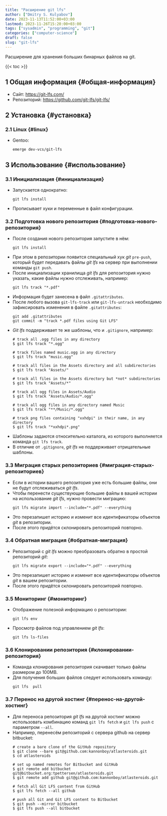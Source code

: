 ```yaml
---
title: "Расширение git lfs"
author: ["Dmitry S. Kulyabov"]
date: 2023-11-13T11:52:00+03:00
lastmod: 2023-11-26T15:20:00+03:00
tags: ["sysadmin", "programming", "git"]
categories: ["computer-science"]
draft: false
slug: "git-lfs"
---
```


Расширение для хранения больших бинарных файлов на git.

<!--more-->

{{< toc >}}


## <span class="section-num">1</span> Общая информация {#общая-информация}

-   Сайт: <https://git-lfs.com/>
-   Репозиторий: <https://github.com/git-lfs/git-lfs/>


## <span class="section-num">2</span> Установка {#установка}


### <span class="section-num">2.1</span> Linux {#linux}

-   Gentoo:
    ```shell
    emerge dev-vcs/git-lfs
    ```


## <span class="section-num">3</span> Использование {#использование}


### <span class="section-num">3.1</span> Инициализация {#инициализация}

-   Запускается однократно:
    ```shell
    git lfs install
    ```
-   Прописывает хуки и переменные в файл конфигурации.


### <span class="section-num">3.2</span> Подготовка нового репозитория {#подготовка-нового-репозитория}

-   После создания нового репозитория запустите в нём:
    ```shell
    git lfs install
    ```
-   При этом в репозитории появится специальный хук _git_ `pre-push`, который будет передавать файлы _git lfs_ на сервер при выполнении команды `git push`.
-   После инициализации хранилища _git lfs_ для репозитория нужно указать, какие файлы нужно отслеживать, например:
    ```shell
    git lfs track "*.pdf"
    ```
-   Информация будет занесена в файл `.gitattributes`.
-   После любого вызова `git-lfs-track` или `git-lfs-untrack` необходимо зафиксировать изменения в файле `.gitattributes`:
    ```shell
    git add .gitattributes
    git commit -m "track *.pdf files using Git LFS"
    ```
-   _Git lfs_ поддерживает те же шаблоны, что и `.gitignore`, например:
    ```shell
    # track all .ogg files in any directory
    $ git lfs track "*.ogg"

    # track files named music.ogg in any directory
    $ git lfs track "music.ogg"

    # track all files in the Assets directory and all subdirectories
    $ git lfs track "Assets/"

    # track all files in the Assets directory but *not* subdirectories
    $ git lfs track "Assets/*"

    # track all ogg files in Assets/Audio
    $ git lfs track "Assets/Audio/*.ogg"

    # track all ogg files in any directory named Music
    $ git lfs track "**/Music/*.ogg"

    # track png files containing "xxhdpi" in their name, in any directory
    $ git lfs track "*xxhdpi*.png"
    ```
-   Шаблоны задаются относительно каталога, из которого выполняется команда `git lfs track`.
-   В отличие от `.gitignore`, _git lfs_ не поддерживает отрицательные шаблоны.


### <span class="section-num">3.3</span> Миграция старых репозиториев {#миграция-старых-репозиториев}

-   Если в истории вашего репозитория уже есть большие файлы, они не будут отслеживаться _git lfs_.
-   Чтобы перенести существующие большие файлы в вашей истории на использование _git lfs_, нужно провести миграцию:
    ```shell
    git lfs migrate import --include="*.pdf" --everything
    ```
-   Это перезапишет историю и изменит все идентификаторы объектов _git_ в репозитории.
-   После этого придётся склонировать репозиторий повторно.


### <span class="section-num">3.4</span> Обратная миграция {#обратная-миграция}

-   Репозиторий с _git lfs_ можно преобразовать обратно в простой репозиторий _git_:
    ```shell
    git lfs migrate export --include="*.pdf" --everything
    ```
-   Это перезапишет историю и изменит все идентификаторы объектов _git_ в вашем репозитории.
-   После этого придётся склонировать репозиторий повторно.


### <span class="section-num">3.5</span> Мониторинг {#мониторинг}

-   Отображение полезной информацию о репозитории:
    ```shell
    git lfs env
    ```
-   Просмотр файлов под управлением _git lfs_:
    ```shell
    git lfs ls-files
    ```


### <span class="section-num">3.6</span> Клонировании репозитория {#клонировании-репозитория}

-   Команда клонирования репозитория скачивает только файлы размером до 100MB.
-   Для получения больших файлов следует использовать команду:
    ```shell
    git lfs  pull
    ```


### <span class="section-num">3.7</span> Перенос на другой хостинг {#перенос-на-другой-хостинг}

-   Для переноса репозитория _git lfs_ на другой хостинг можно использовать комбинацию команд `git lfs fetch` и `git lfs push` с параметром `--all`.
-   Например, перенесём репозиторий с сервера github на сервер bitbucket:
    ```shell
    # create a bare clone of the GitHub repository
    $ git clone --bare git@github.com:kannonboy/atlasteroids.git
    $ cd atlasteroids

    # set up named remotes for Bitbucket and GitHub
    $ git remote add bitbucket git@bitbucket.org:tpettersen/atlasteroids.git
    $ git remote add github git@github.com:kannonboy/atlasteroids.git

    # fetch all Git LFS content from GitHub
    $ git lfs fetch --all github

    # push all Git and Git LFS content to Bitbucket
    $ git push --mirror bitbucket
    $ git lfs push --all bitbucket
    ```
